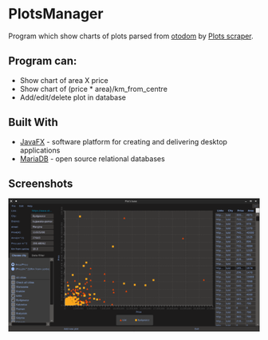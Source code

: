 # PlotsManager

Program which show charts of plots parsed from [otodom](www.otodom.pl) by [Plots scraper](https://github.com/Dimonium-239/Scraper).

## Program can:
- Show chart of area X price
- Show chart of (price * area)/km_from_centre
- Add/edit/delete plot in database

## Built With

* [JavaFX](https://openjfx.io/) - software platform for creating and delivering desktop applications
* [MariaDB](https://mariadb.org/) - open source relational databases

## Screenshots 
![ScreenShot](https://github.com/Dimonium-239/PlotsManager/blob/master/Screenshots/MainWindowPlots.png)
